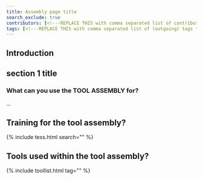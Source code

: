 ```yaml
---
title: Assembly page title
search_exclude: true
contributors: [<!---REPLACE THIS with comma separated list of contributors--->]
tags: [<!---REPLACE THIS with comma separated list of (outgoing) tags to other pages related to this page--->]
---
```


<!--- Tool Assembly pages should detail a particular data management tool assembly which covers one more life cycle stages from an infrastructural or domain perspective. For an example for an infrastructural example, please see: https://github.com/elixir-europe/rdmkit/blob/master/pages/tool_assembly/nels_assembly.md 
In the event that you describe a domain specific tool assembly and no adequate Domain page exists, consider first contributing to create one or raising a GitHub issue.  --->

## Introduction 

<!--- In this section you should provide a brief overview of the tool assembly, mentioning and putting into context the challenges that are particularly solved by the tool assembly and define potential users  --->


## section 1 title
 
### What can you use the TOOL ASSEMBLY for?
<!--- Sections within Tool Assembly pages (aside from "Introduction" at the start and "Relevant tools and resources " at the end) should be used to describe the potential usage of the tool and the tool assembly --->


<!--- ## Section 2 Title --->
<!--- Add more sections as needed. --->
...

## Training for the tool assembly? <!--- (optional) --->

{% include tess.html search="<!---TAG--->" %}

## Tools used within the tool assembly?
<!--- Automatically generated table; edit the TAG below to the tag for this page, so that tools that have this page's tag are listed here. You can get the tag for this page from the [list of tags](https://github.com/elixir-europe/rdmkit/blob/master/_data/tags.yml). If it isn't listed there, please raise an issue.--->

{% include toollist.html tag="<!---TAG--->" %}
